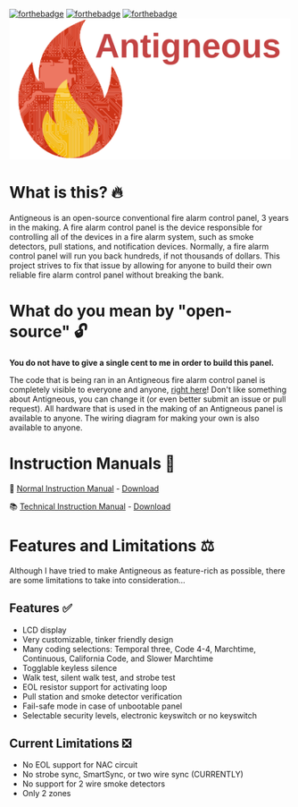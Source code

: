 [![forthebadge](https://forthebadge.com/images/badges/made-with-c-plus-plus.svg)](https://forthebadge.com) [![forthebadge](https://forthebadge.com/images/badges/open-source.svg)](https://forthebadge.com) [![forthebadge](https://forthebadge.com/images/badges/built-with-love.svg)](https://forthebadge.com)
![Icon](https://github.com/Lexzach/antigneous/blob/official-firmware/gh_icon.png?raw=true)
# What is this? 🔥
Antigneous is an open-source conventional fire alarm control panel, 3 years in the making. A fire alarm control panel is the device responsible for controlling all of the devices in a fire alarm system, such as smoke detectors, pull stations, and notification devices. Normally, a fire alarm control panel will run you back hundreds, if not thousands of dollars. This project strives to fix that issue by allowing for anyone to build their own reliable fire alarm control panel without breaking the bank.

# What do you mean by "open-source" 🔓
**You do not have to give a single cent to me in order to build this panel.**

The code that is being ran in an Antigneous fire alarm control panel is completely visible to everyone and anyone, [right here](https://github.com/Lexzach/antigneous/blob/official-firmware/facp/src/main.cpp)! Don't like something about Antigneous, you can change it (or even better submit an issue or pull request). All hardware that is used in the making of an Antigneous panel is available to anyone. The wiring diagram for making your own is also available to anyone.

# Instruction Manuals 📄
📕 [Normal Instruction Manual](https://github.com/Lexzach/antigneous/blob/official-firmware/instructions/antigneous_instructions.pdf) - [Download](https://github.com/Lexzach/antigneous/raw/official-firmware/instructions/antigneous_instructions.pdf)

📚 [Technical Instruction Manual](https://github.com/Lexzach/antigneous/blob/official-firmware/instructions/antigneous_tech_instructions.pdf) - [Download](https://github.com/Lexzach/antigneous/raw/official-firmware/instructions/antigneous_tech_instructions.pdf)

# Features and Limitations ⚖️
Although I have tried to make Antigneous as feature-rich as possible, there are some limitations to take into consideration...

## Features ✅
- LCD display
- Very customizable, tinker friendly design
- Many coding selections: Temporal three, Code 4-4, Marchtime, Continuous, California Code, and Slower Marchtime
- Togglable keyless silence
- Walk test, silent walk test, and strobe test
- EOL resistor support for activating loop
- Pull station and smoke detector verification
- Fail-safe mode in case of unbootable panel
- Selectable security levels, electronic keyswitch or no keyswitch

## Current Limitations ❎
- No EOL support for NAC circuit
- No strobe sync, SmartSync, or two wire sync (CURRENTLY)
- No support for 2 wire smoke detectors
- Only 2 zones

